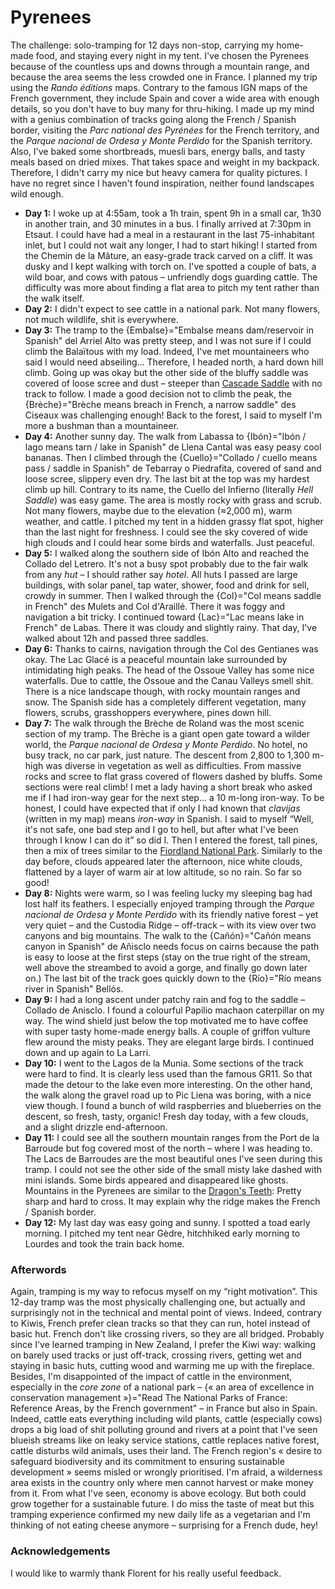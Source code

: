 # Pyrenees

The challenge: solo-tramping for 12 days non-stop, carrying my home-made food, and staying every night in my tent. I've chosen the Pyrenees because of the countless ups and downs through a mountain range, and because the area seems the less crowded one in France. I planned my trip using the *Rando éditions* maps. Contrary to the famous IGN maps of the French government, they include Spain and cover a wide area with enough details, so you don't have to buy many for thru-hiking. I made up my mind with a genius combination of tracks going along the French / Spanish border, visiting the *Parc national des Pyrénées* for the French territory, and the *Parque nacional de Ordesa y Monte Perdido* for the Spanish territory. Also, I've baked some shortbreads, muesli bars, energy balls, and tasty meals based on dried mixes. That takes space and weight in my backpack. Therefore, I didn't carry my nice but heavy camera for quality pictures. I have no regret since I haven't found inspiration, neither found landscapes wild enough.

* **Day 1:** I woke up at 4:55am, took a 1h train, spent 9h in a small car, 1h30 in another train, and 30 minutes in a bus. I finally arrived at 7:30pm in Etsaut. I could have had a meal in a restaurant in the last 75-inhabitant inlet, but I could not wait any longer, I had to start hiking! I started from the Chemin de la Mâture, an easy-grade track carved on a cliff. It was dusky and I kept walking with torch on. I've spotted a couple of bats, a wild boar, and cows with patous – unfriendly dogs guarding cattle. The difficulty was more about finding a flat area to pitch my tent rather than the walk itself.
* **Day 2:** I didn't expect to see cattle in a national park. Not many flowers, not much wildlife, shit is everywhere.
* **Day 3:** The tramp to the {Embalse}="Embalse means dam/reservoir in Spanish" del Arriel Alto was pretty steep, and I was not sure if I could climb the Balaïtous with my load. Indeed, I've met mountaineers who said I would need abseiling... Therefore, I headed north, a hard down hill climb. Going up was okay but the other side of the bluffy saddle was covered of loose scree and dust – steeper than [Cascade Saddle](story:Rees_Lochnagar_Dart) with no track to follow. I made a good decision not to climb the peak, the {Brèche}="Brèche means breach in French, a narrow saddle" des Ciseaux was challenging enough! Back to the forest, I said to myself I'm more a bushman than a mountaineer.
* **Day 4:** Another sunny day. The walk from Labassa to {Ibón}="Ibón / lago means tarn / lake in Spanish" de Llena Cantal was easy peasy cool bananas. Then I climbed through the {Cuello}="Collado / cuello means pass / saddle in Spanish" de Tebarray o Piedrafita, covered of sand and loose scree, slippery even dry. The last bit at the top was my hardest climb up hill. Contrary to its name, the Cuello del Infierno (literally *Hell Saddle*) was easy game. The area is mostly rocky with grass and scrub. Not many flowers, maybe due to the elevation (≈2,000 m), warm weather, and cattle. I pitched my tent in a hidden grassy flat spot, higher than the last night for freshness. I could see the sky covered of wide high clouds and I could hear some birds and waterfalls. Just peaceful.
* **Day 5:** I walked along the southern side of Ibón Alto and reached the Collado del Letrero. It's not a busy spot probably due to the fair walk from any *hut* – I should rather say *hotel*. All huts I passed are large buildings, with solar panel, tap water, shower, food and drink for sell, crowdy in summer. Then I walked through the {Col}="Col means saddle in French" des Mulets and Col d'Araillé. There it was foggy and navigation a bit tricky. I continued toward {Lac}="Lac means lake in French" de Labas. There it was cloudy and slightly rainy. That day, I've walked about 12h and passed three saddles.
* **Day 6:** Thanks to cairns, navigation through the Col des Gentianes was okay. The Lac Glacé is a peaceful mountain lake surrounded by intimidating high peaks. The head of the Ossoue Valley has some nice waterfalls. Due to cattle, the Ossoue and the Canau Valleys smell shit. There is a nice landscape though, with rocky mountain ranges and snow. The Spanish side has a completely different vegetation, many flowers, scrubs, grasshoppers everywhere, pines down hill.
* **Day 7:** The walk through the Brèche de Roland was the most scenic section of my tramp. The Brèche is a giant open gate toward a wilder world, the *Parque nacional de Ordesa y Monte Perdido*. No hotel, no busy track, no car park, just nature. The descent from 2,800 to 1,300 m-high was diverse in vegetation as well as difficulties. From massive rocks and scree to flat grass covered of flowers dashed by bluffs. Some sections were real climb! I met a lady having a short break who asked me if I had iron-way gear for the next step... a 10 m-long iron-way. To be honest, I could have expected that if only I had known that *clavijas* (written in my map) means *iron-way* in Spanish. I said to myself “Well, it's not safe, one bad step and I go to hell, but after what I've been through I know I can do it” so did I. Then I entered the forest, tall pines, then a mix of trees similar to the [Fiordland National Park](story:Dusky_Track). Similarly to the day before, clouds appeared later the afternoon, nice white clouds, flattened by a layer of warm air at low altitude, so no rain. So far so good!
* **Day 8:** Nights were warm, so I was feeling lucky my sleeping bag had lost half its feathers. I especially enjoyed tramping through the *Parque nacional de Ordesa y Monte Perdido* with its friendly native forest – yet very quiet – and the Custodia Ridge – off-track – with its view over two canyons and big mountains. The walk to the {Cañón}="Cañón means canyon in Spanish" de Añisclo needs focus on cairns because the path is easy to loose at the first steps (stay on the true right of the stream, well above the streambed to avoid a gorge, and finally go down later on.) The last bit of the track goes quickly down to the {Río}="Río means river in Spanish" Bellós.
* **Day 9:** I had a long ascent under patchy rain and fog to the saddle – Collado de Anisclo. I found a colourful Papilio machaon caterpillar on my way. The wind shield just below the top motivated me to have coffee with super tasty home-made energy balls. A couple of griffon vulture flew around the misty peaks. They are elegant large birds. I continued down and up again to La Larri.
* **Day 10:** I went to the Lagos de la Munia. Some sections of the track were hard to find. It is clearly less used than the famous GR11. So that made the detour to the lake even more interesting. On the other hand, the walk along the gravel road up to Pic Liena was boring, with a nice view though. I found a bunch of wild raspberries and blueberries on the descent, so fresh, tasty, organic! Fresh day today, with a few clouds, and a slight drizzle end-afternoon.
* **Day 11:** I could see all the southern mountain ranges from the Port de la Barroude but fog covered most of the north – where I was heading to. The Lacs de Barroudes are the most beautiful ones I've seen during this tramp. I could not see the other side of the small misty lake dashed with mini islands. Some birds appeared and disappeared like ghosts. Mountains in the Pyrenees are similar to the [Dragon's Teeth](story:Around_Dragons_Teeth): Pretty sharp and hard to cross. It may explain why the ridge makes the French / Spanish border.
* **Day 12:** My last day was easy going and sunny. I spotted a toad early morning. I pitched my tent near Gѐdre, hitchhiked early morning to Lourdes and took the train back home.

### Afterwords

Again, tramping is my way to refocus myself on my “right motivation”. This 12-day tramp was the most physically challenging one, but actually and surprisingly not in the technical and mental point of views. Indeed, contrary to Kiwis, French prefer clean tracks so that they can run, hotel instead of basic hut. French don't like crossing rivers, so they are all bridged. Probably since I've learned tramping in New Zealand, I prefer the Kiwi way: walking on barely used tracks or just off-track, crossing rivers, getting wet and staying in basic huts, cutting wood and warming me up with the fireplace. Besides, I'm disappointed of the impact of cattle in the environment, especially in the *core zone* of a national park – {« an area of excellence in conservation management »}="Read The National Parks of France: Reference Areas, by the French government" – in France but also in Spain. Indeed, cattle eats everything including wild plants, cattle (especially cows) drops a big load of shit polluting ground and rivers at a point that I've seen blueish streams like on leaky service stations, cattle replaces native forest, cattle disturbs wild animals, uses their land. The French region's « desire to safeguard biodiversity and its commitment to ensuring sustainable development » seems misled or wrongly prioritised. I'm afraid, a wilderness area exists in the country only where men cannot harvest or make money from it. From what I've seen, economy is above ecology. But both could grow together for a sustainable future. I do miss the taste of meat but this tramping experience confirmed my new daily life as a vegetarian and I'm thinking of not eating cheese anymore – surprising for a French dude, hey!

### Acknowledgements

I would like to warmly thank Florent for his really useful feedback.
